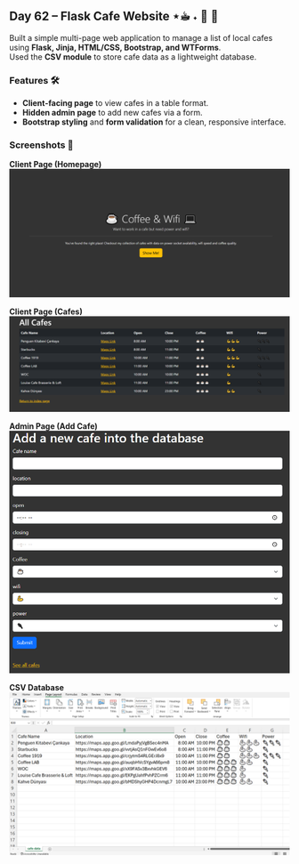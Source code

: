 ## Day 62 – Flask Cafe Website ⋆☕︎ ˖ 📶 🔌

Built a simple multi-page web application to manage a list of local cafes using **Flask, Jinja, HTML/CSS, Bootstrap, and WTForms**.  
Used the **CSV module** to store cafe data as a lightweight database.  

### Features 🛠️
- **Client-facing page** to view cafes in a table format.  
- **Hidden admin page** to add new cafes via a form.  
- **Bootstrap styling** and **form validation** for a clean, responsive interface.  

### Screenshots 🌆

**Client Page (Homepage)**
![Admin Page](screenshots/homepage.png)

**Client Page (Cafes)**
![Client Page](screenshots/cafes.png)

**Admin Page (Add Cafe)**
![Admin Page](screenshots/admin.png)

**CSV Database**
![Admin Page](screenshots/database.png)
